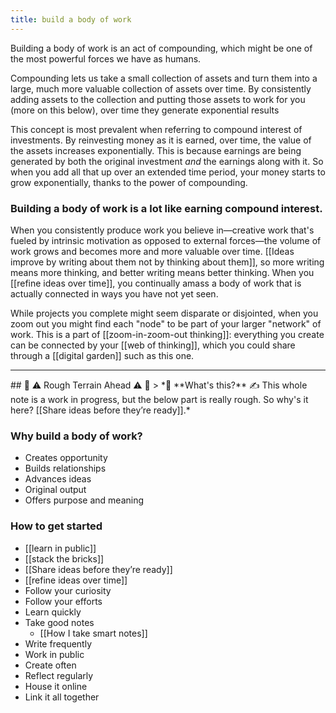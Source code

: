 ```yaml
---
title: build a body of work
---
```

Building a body of work is an act of compounding, which might be one of the most powerful forces we have as humans.

Compounding lets us take a small collection of assets and turn them into a large, much more valuable collection of assets over time. By consistently adding assets to the collection and putting those assets to work for you (more on this below), over time they generate exponential results

This concept is most prevalent when referring to compound interest of investments. By reinvesting money as it is earned, over time, the value of the assets increases exponentially. This is because earnings are being generated by both the original investment *and* the earnings along with it. So when you add all that up over an extended time period, your money starts to grow exponentially, thanks to the power of compounding.

### Building a body of work is a lot like earning compound interest.

When you consistently produce work you believe in—creative work that's fueled by intrinsic motivation as opposed to external forces—the volume of work grows and becomes more and more valuable over time. [[Ideas improve by writing about them not by thinking about them]], so more writing means more thinking, and better writing means better thinking. When you [[refine ideas over time]], you continually amass a body of work that is actually connected in ways you have not yet seen.

While projects you complete might seem disparate or disjointed, when you zoom out you might find each "node" to be part of your larger "network" of work. This is a part of [[zoom-in-zoom-out thinking]]: everything you create can be connected by your [[web of thinking]], which you could share through a [[digital garden]] such as this one. 
<hr/>
## 🚧 ⚠️ Rough Terrain Ahead ⚠️ 🚧
> *🛑  **What's this?** ✍️  This whole note is a work in progress, but the below part is really rough. So why's it here? [[Share ideas before they’re ready]].*

### Why build a body of work?
- Creates opportunity
- Builds relationships
- Advances ideas
- Original output
- Offers purpose and meaning

### How to get started
- [[learn in public]]
- [[stack the bricks]]
- [[Share ideas before they’re ready]]
- [[refine ideas over time]]
- Follow your curiosity
- Follow your efforts
- Learn quickly
- Take good notes
	- [[How I take smart notes]]
- Write frequently
- Work in public
- Create often
- Reflect regularly
- House it online
- Link it all together

